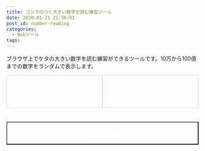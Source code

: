 ```yaml
---
title: コンマのつく大きい数字を読む練習ツール
date: 2020-01-31 21:36:01
post_id: number-reading
categories:
  - Webツール
tags:
---
```


ブラウザ上でケタの大きい数字を読む練習ができるツールです。10万から100億までの数字をランダムで表示します。

<div class="number-display">
    <div id="input__number"></div>
    <div id="input__japanese"></div>
</div>

<div class="controller">
    <button id="generate">答えをみる</button>
</div>

<style>
.number-display {
    display: flex;
    justify-content: space-between;
}

#input__number,
#input__japanese {
    width: 48%;
    height: 60px;
    line-height: 36px;
    margin: 0 0 24px 0;
    padding: 12px;
    font-size: 18px;
    font-weight: bold;
    border: 1px solid #ddd;
}

@media only screen and (max-width: 470px) {
    .number-display {
        flex-wrap: wrap;
    }
    #input__number,
    #input__japanese {
        width: 100%;
    }
}


#input__japanese {
    color: #F50057;
}

.controller {
    margin: 12px 0;
}

#generate {
    width: 100%;
    padding: 16px;
    font-size: 16px;
    font-weight: bold;
    background: var(--theme-color);
    color: #fff;
}
</style>
<script>
const generate_btn = document.getElementById('generate');
const answer_btn = document.getElementById('answer');

const input_number = document.getElementById('input__number');
const input_japanese = document.getElementById('input__japanese')

var min = 100000
var max = 10000000000


function getRandom(min, max) {
    const r = Math.random()
    var number = Math.floor(  r * r * (max + 1 - min) );

    input_number.innerHTML = number.toLocaleString();
    return number;
}

function num2ja(num, opt) {
    var sign = {
        '+': '',
        '-': '−'
    };
    var zero = '零';
    var point = '点';
    var zero2nine = ['〇', '一', '二', '三', '四', '五', '六', '七', '八', '九'];
    var ten2thou = ['', '十', '百', '千'];
    var suffices = ['', '万', '億', '兆', '京', '垓', '禾予', '穣', '溝', '澗', '正', '載,', '極', '恒河沙', '阿僧祇', '那由他', '不可思議', '無量大数'];

    num = num.replace(/,/g, '');
    num.match(/([+-])?(\d+)(?:\.(\d+))?/i);
    var sig = RegExp.$1;
    var int = RegExp.$2;
    var fract = RegExp.$3;
    var seisuu = '';
    var shousuu = '';
    var shins = new Array();
    var counter = 0;

    for (var i = int.length; i > 0; i -= 4) {
        shins.push(int.substring(i, i - 4));
    }
    if (shins.length >= 18) {
        return suffices[17];
    }

    var suffix = 0;
    for (var i = 0; i < shins.length; i++) {
        var shin = shins[i];
        if (shin == '0000') {
            suffix++;
            continue;
        }
        var sens = '';
        var keta = 0;
        var digits = shin.split('').reverse();
        for (var j = 0; j < digits.length; j++) {
            var digit = digits[j];

            if (opt['fixed4'] || opt['with_arabic']) {
                if (opt['with_arabic']) {
                    var flg = 0;
                    // 余分な 0 を削除する
                    if (digit == '0') {
                        for (var k = j + 1; k < digits.length; k++) {
                            flg += (digits[k] == '0') ? 0 : 1;
                        }
                        if (flg == 0) digit = '';
                    }
                    sens = digit + sens;
                } else {
                    sens = zero2nine[digit] + sens;
                }
            } else {
                var suuji = (digit == 1 && !opt['p_one'] && keta > 0) ? '' : zero2nine[digit];
                if (digit != 0) sens = suuji + ten2thou[keta] + sens
            }
            keta++;
        }
        seisuu = sens + suffices[suffix++] + seisuu;
    }
    var result = (sign[sig] || '') + seisuu;
    result = result || zero;
    if (fract) {
        result = result + point + fract;
    }
    return result;
}

number = getRandom(min, max);
generate_btn.addEventListener('click', function(){

    if(input_japanese.childNodes.length === 0) {
        var japanese_number = num2ja(String(number), {'with_arabic':1 });
        input_japanese.innerHTML = japanese_number;
        generate_btn.innerHTML = '次の問題へ';
    } else {
        input_japanese.innerHTML = '';
        number = getRandom(min, max);
        generate_btn.innerHTML = '答えをみる';
    }
});
</script>
